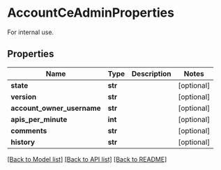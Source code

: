 # AccountCeAdminProperties

For internal use.
## Properties
Name | Type | Description | Notes
------------ | ------------- | ------------- | -------------
**state** | **str** |  | [optional] 
**version** | **str** |  | [optional] 
**account_owner_username** | **str** |  | [optional] 
**apis_per_minute** | **int** |  | [optional] 
**comments** | **str** |  | [optional] 
**history** | **str** |  | [optional] 

[[Back to Model list]](../README.md#documentation-for-models) [[Back to API list]](../README.md#documentation-for-api-endpoints) [[Back to README]](../README.md)


